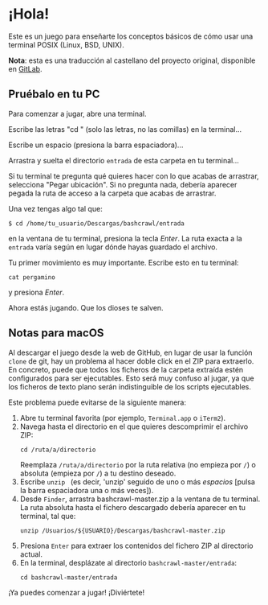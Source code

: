 # ¡Hola!

Este es un juego para enseñarte los conceptos básicos de cómo usar una terminal POSIX (Linux, BSD, UNIX).

**Nota**: esta es una traducción al castellano del proyecto original, disponible en
[GitLab](https://gitlab.com/slackermedia/bashcrawl).


## Pruébalo en tu PC

Para comenzar a jugar, abre una terminal.

Escribe las letras "cd " (solo las letras, no las comillas) en la terminal...

Escribe un espacio (presiona la barra espaciadora)...

Arrastra y suelta el directorio ``entrada`` de esta carpeta en tu terminal...

Si tu terminal te pregunta qué quieres hacer con lo que acabas de arrastrar, selecciona "Pegar ubicación".
Si no pregunta nada, debería aparecer pegada la ruta de acceso a la carpeta que acabas de arrastrar.

Una vez tengas algo tal que:

```
$ cd /home/tu_usuario/Descargas/bashcrawl/entrada
```

en la ventana de tu terminal, presiona la tecla _Enter_.
La ruta exacta a la ``entrada`` varía según en lugar dónde hayas guardado el archivo.

Tu primer movimiento es muy importante.
Escribe esto en tu terminal:

```
cat pergamino
```

y presiona _Enter_.

Ahora estás jugando.
Que los dioses te salven.


## Notas para macOS

Al descargar el juego desde la web de GitHub, en lugar de usar la función `clone` de git, hay un problema al hacer
doble click en el ZIP para extraerlo. En concreto, puede que todos los ficheros de la carpeta extraída estén
configurados para ser ejecutables. Esto será muy confuso al jugar, ya que los ficheros de texto plano serán
indistinguible de los scripts ejecutables.

Este problema puede evitarse de la siguiente manera:

1. Abre tu terminal favorita (por ejemplo, `Terminal.app` o `iTerm2`).
2. Navega hasta el directorio en el que quieres descomprimir el archivo ZIP:
    ```
    cd /ruta/a/directorio
    ```
    Reemplaza `/ruta/a/directorio` por la ruta relativa (no empieza por `/`) o absoluta (empieza por `/`) a tu
    destino deseado.
3.  Escribe `unzip ` (es decir, 'unzip' seguido de uno o más *espacios* [pulsa la barra espaciadora una o más veces]).
4.  Desde `Finder`, arrastra bashcrawl-master.zip a la ventana de tu terminal. La ruta absoluta hasta el fichero
    descargado debería aparecer en tu terminal, tal que:
    ```
    unzip /Usuarios/${USUARIO}/Descargas/bashcrawl-master.zip
    ```
5.  Presiona `Enter` para extraer los contenidos del fichero ZIP al directorio actual.
6.  En la terminal, desplázate al directorio `bashcrawl-master/entrada`:
    ```
    cd bashcrawl-master/entrada
    ```

¡Ya puedes comenzar a jugar! ¡Diviértete!
